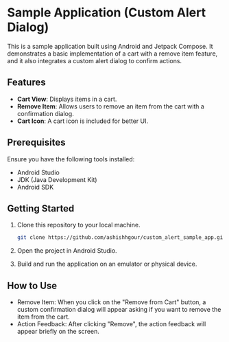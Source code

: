# Sample Application (Custom Alert Dialog)

This is a sample application built using Android and Jetpack Compose. It demonstrates a basic implementation of a cart with a remove item feature, and it also integrates a custom alert dialog to confirm actions.

## Features
- **Cart View**: Displays items in a cart.
- **Remove Item**: Allows users to remove an item from the cart with a confirmation dialog.
- **Cart Icon**: A cart icon is included for better UI.

## Prerequisites

Ensure you have the following tools installed:
- Android Studio
- JDK (Java Development Kit)
- Android SDK

## Getting Started

1. Clone this repository to your local machine.
   ```bash
   git clone https://github.com/ashishhgour/custom_alert_sample_app.git
   ```
2. Open the project in Android Studio.

3. Build and run the application on an emulator or physical device.

## How to Use

- Remove Item: When you click on the "Remove from Cart" button, a custom confirmation dialog will appear asking if you want to remove the item from the cart.
- Action Feedback: After clicking "Remove", the action feedback will appear briefly on the screen.
  
